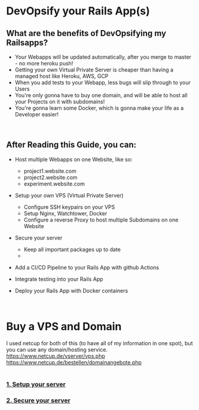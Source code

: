 # DevOpsify your Rails App(s)
## What are the benefits of DevOpsifying my Railsapps?
- Your Webapps will be updated automatically, after you merge to master - no more heroku push!
- Getting your own Virtual Private Server is cheaper than having a managed host like Heroku, AWS, GCP
- When you add tests to your Webapp, less bugs will slip through to your Users
- You're only gonna have to buy one domain, and will be able to host all your Projects on it with subdomains!
- You're gonna learn some Docker, which is gonna make your life as a Developer easier!
<br />

## After Reading this Guide, you can:
- Host multiple Webapps on one Website, like so:
  - project1.website.com
  - project2.website.com
  - experiment.website.com
- Setup your own VPS (Virtual Private Server)
  - Configure SSH keypairs on your VPS
  - Setup Nginx, Watchtower, Docker
  - Configure a reverse Proxy to host multiple Subdomains on one Website

- Secure your server
  - Keep all important packages up to date
  -
- Add a CI/CD Pipeline to your Rails App with github Actions
- Integrate testing into your Rails App
- Deploy your Rails App with Docker containers
<br />

# Buy a VPS and Domain
I used netcup for both of this (to have all of my information in one spot), but you can use any domain/hosting service.
https://www.netcup.de/vserver/vps.php
https://www.netcup.de/bestellen/domainangebote.php
<br />
<br />

### [1. Setup your server](setup_server.md)
### [2. Secure your server](secure_server.md)
